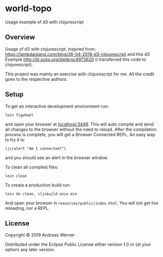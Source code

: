 # world-topo

Usage example of d3 with clojurescript

## Overview

Usage of d3 with clojurescript, inspired from:
https://lambdaisland.com/blog/26-04-2018-d3-clojurescript
and this d3 Example http://bl.ocks.org/dwtkns/4973620 (i transferred
this code to clojurescript).

This project was mainly an exercise with clojurescript for me. All the credit goes to
the respective authors.

## Setup

To get an interactive development environment run:
   
    lein figwheel

and open your browser at [localhost:3449](http://localhost:3449/).
This will auto compile and send all changes to the browser without the
need to reload. After the compilation process is complete, you will
get a Browser Connected REPL. An easy way to try it is:

    (js/alert "Am I connected?")

and you should see an alert in the browser window.

To clean all compiled files:

    lein clean

To create a production build run:

    lein do clean, cljsbuild once min

And open your browser in `resources/public/index.html`. You will not
get live reloading, nor a REPL. 

## License

Copyright © 2019 Andreas Werner

Distributed under the Eclipse Public License either version 1.0 or (at your option) any later version.

